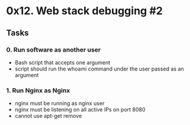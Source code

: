 # 0x12. Web stack debugging #2

## Tasks
### 0. Run software as another user
- Bash script that accepts one argument
- script should run the whoami command under the user passed as an argument

### 1. Run Nginx as Nginx
- nginx must be running as nginx user
- nginx must be listening on all active IPs on port 8080
- cannot use apt-get remove
